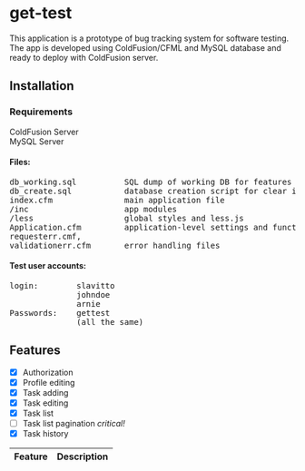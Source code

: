 # get-test
This application is a prototype of bug tracking system for software testing. The app is developed using ColdFusion/CFML and MySQL database and ready to deploy with ColdFusion server. 

## Installation  
### Requirements
ColdFusion Server  
MySQL Server
#### Files:
<pre>
db_working.sql          SQL dump of working DB for features testing  
db_create.sql           database creation script for clear installation  
index.cfm               main application file  
/inc                    app modules  
/less                   global styles and less.js  
Application.cfm         application-level settings and functions  
requesterr.cmf,  		
validationerr.cfm       error handling files  
</pre>
#### Test user accounts:
<pre>
login:        slavitto   
              johndoe  
              arnie 
Passwords:    gettest   
              (all the same)
</pre>

## Features

- [x] Authorization        
- [x] Profile editing      
- [x] Task adding
- [x] Task editing  
- [x] Task list            
- [ ] Task list pagination *critical!*
- [x] Task history           

Feature       		   |		Description
---------------------|-------------------------------------------------------------

